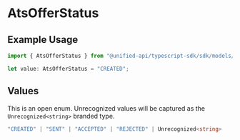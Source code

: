 # AtsOfferStatus

## Example Usage

```typescript
import { AtsOfferStatus } from "@unified-api/typescript-sdk/sdk/models/shared";

let value: AtsOfferStatus = "CREATED";
```

## Values

This is an open enum. Unrecognized values will be captured as the `Unrecognized<string>` branded type.

```typescript
"CREATED" | "SENT" | "ACCEPTED" | "REJECTED" | Unrecognized<string>
```